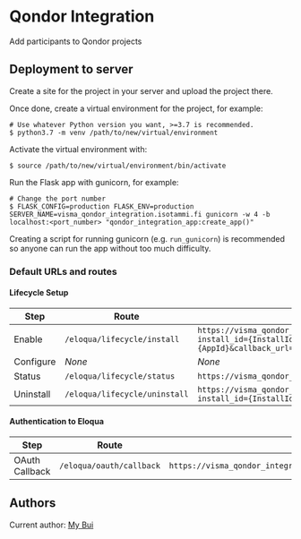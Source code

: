 # Qondor Integration

Add participants to Qondor projects

## Deployment to server

Create a site for the project in your server and upload the project there.

Once done, create a virtual environment for the project, for example:

```
# Use whatever Python version you want, >=3.7 is recommended.
$ python3.7 -m venv /path/to/new/virtual/environment
```

Activate the virtual environment with:
```
$ source /path/to/new/virtual/environment/bin/activate
```

Run the Flask app with gunicorn, for example:

```
# Change the port number
$ FLASK_CONFIG=production FLASK_ENV=production SERVER_NAME=visma_qondor_integration.isotammi.fi gunicorn -w 4 -b localhost:<port_number> "qondor_integration_app:create_app()"
```

Creating a script for running gunicorn (e.g. `run_gunicorn`) is recommended so anyone can  run the app without too 
much difficulty.


### Default URLs and routes

#### Lifecycle Setup

| Step       | Route | URL 
| ---------- | ----- | ---
| Enable     | `/eloqua/lifecycle/install` |`https://visma_qondor_integration.isotammi.fi/eloqua/lifecycle/install?install_id={InstallId}&site_name={SiteName}&site_id={SiteId}&app_id={AppId}&callback_url={CallbackUrl}` |
| Configure  | *None* | *None*
| Status     | `/eloqua/lifecycle/status` |`https://visma_qondor_integration.isotammi.fi/eloqua/lifecycle/status`
| Uninstall  | `/eloqua/lifecycle/uninstall` |`https://visma_qondor_integration.isotammi.fi/eloqua/lifecycle/uninstall?install_id={InstallId}&app_id={AppId}`


#### Authentication to Eloqua

| Step           | Route | URL 
| -------------- | ----- | ---
| OAuth Callback | `/eloqua/oauth/callback` |`https://visma_qondor_integration.isotammi.fi/eloqua/oauth/callback`


## Authors

Current author: [My Bui](my.bui.fi@gmail.com)


